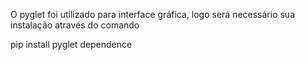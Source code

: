 O pyglet foi utilizado para interface gráfica, logo será necessário sua instalação através do comando

pip install pyglet dependence
